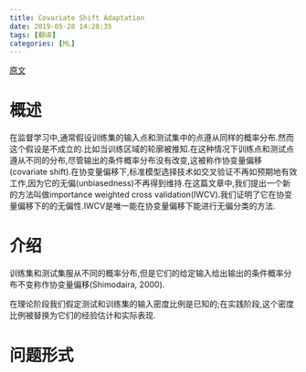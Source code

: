 ```yaml
---
title: Covariate Shift Adaptation
date: 2019-05-28 14:28:35
tags: [翻译]
categories: [ML]
---
```


[原文](http://www.jmlr.org/papers/v8/sugiyama07a.html)

# 概述
在监督学习中,通常假设训练集的输入点和测试集中的点遵从同样的概率分布.然而这个假设是不成立的.比如当训练区域的轮廓被推知.在这种情况下训练点和测试点遵从不同的分布,尽管输出的条件概率分布没有改变,这被称作协变量偏移(covariate shift).在协变量偏移下,标准模型选择技术如交叉验证不再如预期地有效工作,因为它的无偏(unbiasedness)不再得到维持.在这篇文章中,我们提出一个新的方法叫做importance weighted cross validation(IWCV).我们证明了它在协变量偏移下的的无偏性.IWCV是唯一能在协变量偏移下能进行无偏分类的方法.

# 介绍
训练集和测试集服从不同的概率分布,但是它们的给定输入给出输出的条件概率分布不变称作协变量偏移(Shimodaira, 2000).

在理论阶段我们假定测试和训练集的输入密度比例是已知的;在实践阶段,这个密度比例被替换为它们的经验估计和实际表现.

# 问题形式
